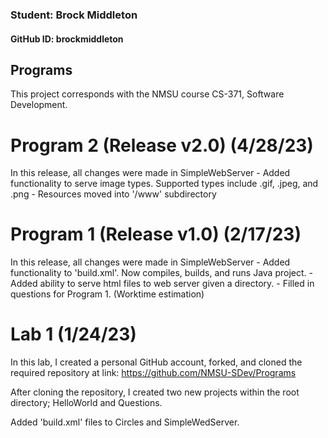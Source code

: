 ### Student: Brock Middleton
#### GitHub ID: brockmiddleton 

## Programs 

This project corresponds with the NMSU course CS-371, Software Development. 

# Program 2 (Release v2.0) (4/28/23)
In this release, all changes were made in SimpleWebServer
    - Added functionality to serve image types. Supported types include .gif, .jpeg, and .png
    - Resources moved into '/www' subdirectory

# Program 1 (Release v1.0) (2/17/23)
In this release, all changes were made in SimpleWebServer
    - Added functionality to 'build.xml'. Now compiles, builds, and runs Java project.
    - Added ability to serve html files to web server given a directory.
    - Filled in questions for Program 1. (Worktime estimation)

# Lab 1 (1/24/23)
In this lab, I created a personal GitHub account, forked, and cloned the required repository at link: https://github.com/NMSU-SDev/Programs

After cloning the repository, I created two new projects within the root directory; HelloWorld and Questions. 

Added 'build.xml' files to Circles and SimpleWedServer.
